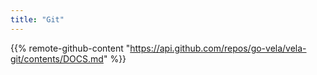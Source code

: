 ```yaml
---
title: "Git"
---
```


{{% remote-github-content "https://api.github.com/repos/go-vela/vela-git/contents/DOCS.md" %}}
